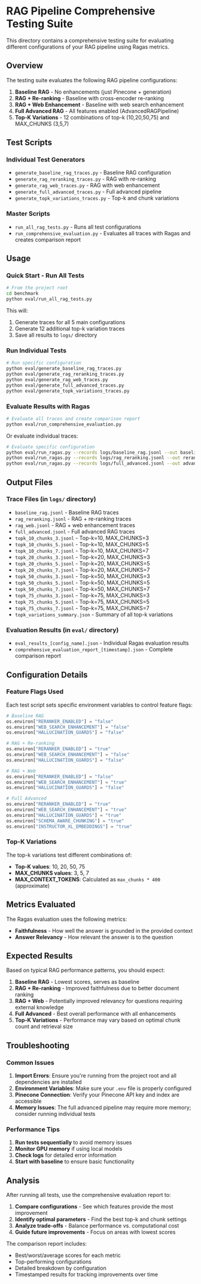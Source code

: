 # RAG Pipeline Comprehensive Testing Suite

This directory contains a comprehensive testing suite for evaluating different configurations of your RAG pipeline using Ragas metrics.

## Overview

The testing suite evaluates the following RAG pipeline configurations:

1. **Baseline RAG** - No enhancements (just Pinecone + generation)
2. **RAG + Re-ranking** - Baseline with cross-encoder re-ranking
3. **RAG + Web Enhancement** - Baseline with web search enhancement
4. **Full Advanced RAG** - All features enabled (AdvancedRAGPipeline)
5. **Top-K Variations** - 12 combinations of top-k (10,20,50,75) and MAX_CHUNKS (3,5,7)

## Test Scripts

### Individual Test Generators

- `generate_baseline_rag_traces.py` - Baseline RAG configuration
- `generate_rag_reranking_traces.py` - RAG with re-ranking
- `generate_rag_web_traces.py` - RAG with web enhancement
- `generate_full_advanced_traces.py` - Full advanced pipeline
- `generate_topk_variations_traces.py` - Top-k and chunk variations

### Master Scripts

- `run_all_rag_tests.py` - Runs all test configurations
- `run_comprehensive_evaluation.py` - Evaluates all traces with Ragas and creates comparison report

## Usage

### Quick Start - Run All Tests

```bash
# From the project root
cd benchmark
python eval/run_all_rag_tests.py
```

This will:
1. Generate traces for all 5 main configurations
2. Generate 12 additional top-k variation traces
3. Save all results to `logs/` directory

### Run Individual Tests

```bash
# Run specific configuration
python eval/generate_baseline_rag_traces.py
python eval/generate_rag_reranking_traces.py
python eval/generate_rag_web_traces.py
python eval/generate_full_advanced_traces.py
python eval/generate_topk_variations_traces.py
```

### Evaluate Results with Ragas

```bash
# Evaluate all traces and create comparison report
python eval/run_comprehensive_evaluation.py
```

Or evaluate individual traces:

```bash
# Evaluate specific configuration
python eval/run_ragas.py --records logs/baseline_rag.jsonl --out baseline_results.json
python eval/run_ragas.py --records logs/rag_reranking.jsonl --out reranking_results.json
python eval/run_ragas.py --records logs/full_advanced.jsonl --out advanced_results.json
```

## Output Files

### Trace Files (in `logs/` directory)

- `baseline_rag.jsonl` - Baseline RAG traces
- `rag_reranking.jsonl` - RAG + re-ranking traces
- `rag_web.jsonl` - RAG + web enhancement traces
- `full_advanced.jsonl` - Full advanced RAG traces
- `topk_10_chunks_3.jsonl` - Top-k=10, MAX_CHUNKS=3
- `topk_10_chunks_5.jsonl` - Top-k=10, MAX_CHUNKS=5
- `topk_10_chunks_7.jsonl` - Top-k=10, MAX_CHUNKS=7
- `topk_20_chunks_3.jsonl` - Top-k=20, MAX_CHUNKS=3
- `topk_20_chunks_5.jsonl` - Top-k=20, MAX_CHUNKS=5
- `topk_20_chunks_7.jsonl` - Top-k=20, MAX_CHUNKS=7
- `topk_50_chunks_3.jsonl` - Top-k=50, MAX_CHUNKS=3
- `topk_50_chunks_5.jsonl` - Top-k=50, MAX_CHUNKS=5
- `topk_50_chunks_7.jsonl` - Top-k=50, MAX_CHUNKS=7
- `topk_75_chunks_3.jsonl` - Top-k=75, MAX_CHUNKS=3
- `topk_75_chunks_5.jsonl` - Top-k=75, MAX_CHUNKS=5
- `topk_75_chunks_7.jsonl` - Top-k=75, MAX_CHUNKS=7
- `topk_variations_summary.json` - Summary of all top-k variations

### Evaluation Results (in `eval/` directory)

- `eval_results_[config_name].json` - Individual Ragas evaluation results
- `comprehensive_evaluation_report_[timestamp].json` - Complete comparison report

## Configuration Details

### Feature Flags Used

Each test script sets specific environment variables to control feature flags:

```python
# Baseline RAG
os.environ["RERANKER_ENABLED"] = "false"
os.environ["WEB_SEARCH_ENHANCEMENT"] = "false"
os.environ["HALLUCINATION_GUARDS"] = "false"

# RAG + Re-ranking
os.environ["RERANKER_ENABLED"] = "true"
os.environ["WEB_SEARCH_ENHANCEMENT"] = "false"
os.environ["HALLUCINATION_GUARDS"] = "false"

# RAG + Web
os.environ["RERANKER_ENABLED"] = "false"
os.environ["WEB_SEARCH_ENHANCEMENT"] = "true"
os.environ["HALLUCINATION_GUARDS"] = "false"

# Full Advanced
os.environ["RERANKER_ENABLED"] = "true"
os.environ["WEB_SEARCH_ENHANCEMENT"] = "true"
os.environ["HALLUCINATION_GUARDS"] = "true"
os.environ["SCHEMA_AWARE_CHUNKING"] = "true"
os.environ["INSTRUCTOR_XL_EMBEDDINGS"] = "true"
```

### Top-K Variations

The top-k variations test different combinations of:
- **Top-K values**: 10, 20, 50, 75
- **MAX_CHUNKS values**: 3, 5, 7
- **MAX_CONTEXT_TOKENS**: Calculated as `max_chunks * 400` (approximate)

## Metrics Evaluated

The Ragas evaluation uses the following metrics:
- **Faithfulness** - How well the answer is grounded in the provided context
- **Answer Relevancy** - How relevant the answer is to the question

## Expected Results

Based on typical RAG performance patterns, you should expect:

1. **Baseline RAG** - Lowest scores, serves as baseline
2. **RAG + Re-ranking** - Improved faithfulness due to better document ranking
3. **RAG + Web** - Potentially improved relevancy for questions requiring external knowledge
4. **Full Advanced** - Best overall performance with all enhancements
5. **Top-K Variations** - Performance may vary based on optimal chunk count and retrieval size

## Troubleshooting

### Common Issues

1. **Import Errors**: Ensure you're running from the project root and all dependencies are installed
2. **Environment Variables**: Make sure your `.env` file is properly configured
3. **Pinecone Connection**: Verify your Pinecone API key and index are accessible
4. **Memory Issues**: The full advanced pipeline may require more memory; consider running individual tests

### Performance Tips

1. **Run tests sequentially** to avoid memory issues
2. **Monitor GPU memory** if using local models
3. **Check logs** for detailed error information
4. **Start with baseline** to ensure basic functionality

## Analysis

After running all tests, use the comprehensive evaluation report to:

1. **Compare configurations** - See which features provide the most improvement
2. **Identify optimal parameters** - Find the best top-k and chunk settings
3. **Analyze trade-offs** - Balance performance vs. computational cost
4. **Guide future improvements** - Focus on areas with lowest scores

The comparison report includes:
- Best/worst/average scores for each metric
- Top-performing configurations
- Detailed breakdown by configuration
- Timestamped results for tracking improvements over time
